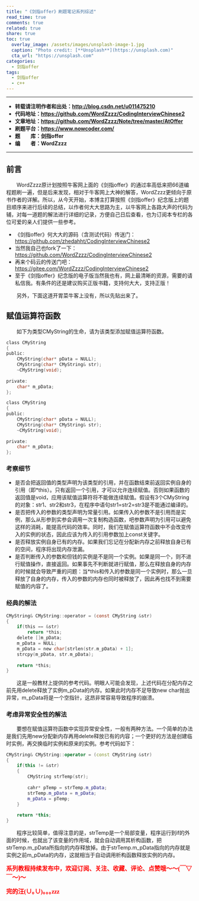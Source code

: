 ```yaml
---
title: "《剑指offer》刷题笔记系列综述"
read_time: true
comments: true
related: true
share: true
toc: true
  overlay_image: /assets/images/unsplash-image-1.jpg
  caption: "Photo credit: [**Unsplash**](https://unsplash.com)"
  cta_url: "https://unsplash.com"
categories:
  - 剑指offer
tags:
  - 剑指offer
  - c++
---
```


----------

- **转载请注明作者和出处：http://blog.csdn.net/u011475210**
- **代码地址：https://github.com/WordZzzz/CodingInterviewChinese2**
- **文章地址：https://github.com/WordZzzz/Note/tree/master/AtOffer**
- **刷题平台：https://www.nowcoder.com/**
- **题&emsp;&emsp;库：剑指offer**
- **编&emsp;&emsp;者：WordZzzz**

----------

## 前言

&emsp;&emsp;WordZzzz原计划按照牛客网上面的《剑指offer》的通过率高低来把66道编程题刷一遍，但是后来发现，相对于牛客网上大神的解答，WordZzzz更倾向于原书作者的详解。所以，从今天开始，本博主打算按照《剑指offer》纪念版上的题目顺序来进行后续的总结，以作者何大大思路为主，以牛客网上各路大声的代码为辅，对每一道题的解法进行详细的记录，方便自己日后查看，也为订阅本专栏的各位可爱的亲人们提供一些参考。

- 《剑指offer》何大大的源码（含测试代码）传送门：https://github.com/zhedahht/CodingInterviewChinese2
- 当然我自己也fork了一下：https://github.com/WordZzzz/CodingInterviewChinese2
- 再来个码云的传送门吧：https://gitee.com/WordZzzz/CodingInterviewChinese2
- 至于《剑指offer》纪念版的电子版当然我也有，网上最清晰的资源，需要的请私信我。有条件的还是建议购买正版书籍，支持何大大，支持正版！

&emsp;&emsp;另外，下面这道开胃菜牛客上没有，所以先贴出来了。

## 赋值运算符函数

&emsp;&emsp;如下为类型CMyString的生命，请为该类型添加赋值运算符函数。

```c
class CMyString
{
public:
    CMyString(char* pData = NULL);
    CMyString(char* CMyString& str);
    ~CMyString(void);
    
private:
    char* m_pData;
};
```

```c
class CMyString
{
public:
    CMyString(char* pData = NULL);
    CMyString(char* CMyString& str);
    ~CMyString(void);
    
private:
    char* m_pData;
};
```

### 考察细节

- 是否会把返回值的类型声明为该类型的引用，并在函数结束前返回实例自身的引用（即*this）。只有返回一个引用，才可以允许连续赋值。否则如果函数的返回值是void，应用该赋值运算符将不能做连续赋值。假设有3个CMyString的对象：str1、str2和str3，在程序中语句str1=str2=str3是不能通过编译的。
- 是否把传入的参数的类型声明为常量引用。如果传入的参数不是引用而是实例，那么从形参到实参会调用一次复制构造函数，吧参数声明为引用可以避免这样的消耗，能提高代码的效率。同时，我们在赋值运算符函数中不会改变传入的实例的状态，因此应该为传入的引用参数加上const关键字。
- 是否释放实例自身已有的内存。如果我们忘记在分配新内存之前释放自身已有的空间，程序将出现内存泄漏。
- 是否判断传入的参数和但钱的实例是不是同一个实例。如果是同一个，则不进行赋值操作，直接返回。如果事先不判断就进行赋值，那么在释放自身的内存的时候就会导致严重的问题：当*this和传入的参数是同一个实例时，那么一旦释放了自身的内存，传入的参数的内存也同时被释放了，因此再也找不到需要赋值的内容了。

### 经典的解法

```c
CMyString& CMyString::operator = (const CMyString &str)
{
    if(this == &str)
        return *this;
    delete []m_pData;
    m_pData = NULL;
    m_pData = new char[strlen(str.m_pData) + 1];
    strcpy(m_pData, str.m_pData);
    
    return *this;
}
```

&emsp;&emsp;这是一般教材上提供的参考代码。明眼人可能会发现，上述代码在分配内存之前先用delete释放了实例m\_pData的内存。如果此时内存不足导致new char抛出异常，m\_pData将是一个空指针，这昂非常容易导致程序的崩溃。

### 考虑异常安全性的解法

&emsp;&emsp;要想在赋值运算符函数中实现异常安全性，一般有两种方法。一个简单的办法是我们先用new分配新内存再用delete释放已有的内容；一个更好的方法是创建临时实例，再交换临时实例和原来的实例。参考代码如下：

```cpp
CMyString& CMyString::operator = (const CMyString &str)
{
    if(this != &str)
    {
        CMyString strTemp(str);
        
        cahr* pTemp = strTemp.m_pData;
        strTemp.m_pData = m_pData;
        m_pData = pTemp;
    }
    
    return *this;
}
```

&emsp;&emsp;程序比较简单，值得注意的是，strTemp是一个局部变量，程序运行到if的外面的时候，也就出了该变量的作用域，就会自动调用其析构函数，把strTemp.m\_pData所指向的内存释放掉。由于strTemp.m\_pData指向的内存就是实例之前m_pData的内存，这就相当于自动调用析构函数释放实例的内存。

**<font color="red" size=3 face="仿宋">系列教程持续发布中，欢迎订阅、关注、收藏、评论、点赞哦～～(￣▽￣～)～</font>**

**<font color="red" size=3 face="仿宋">完的汪(∪｡∪)｡｡｡zzz</font>**